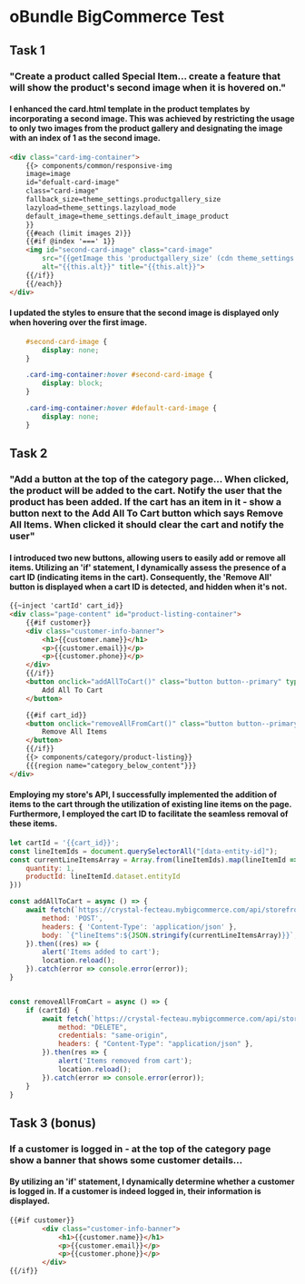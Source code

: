# oBundle BigCommerce Test

## Task 1
### "Create a product called Special Item... create a feature that will show the product's second image when it is hovered on."


#### I enhanced the card.html template in the product templates by incorporating a second image. This was achieved by restricting the usage to only two images from the product gallery and designating the image with an index of 1 as the second image.
```html
<div class="card-img-container">
    {{> components/common/responsive-img
    image=image
    id="defualt-card-image"
    class="card-image"
    fallback_size=theme_settings.productgallery_size
    lazyload=theme_settings.lazyload_mode
    default_image=theme_settings.default_image_product
    }}
    {{#each (limit images 2)}}
    {{#if @index '===' 1}}
    <img id="second-card-image" class="card-image"
        src="{{getImage this 'productgallery_size' (cdn theme_settings.default_image_product)}}"
        alt="{{this.alt}}" title="{{this.alt}}">
    {{/if}}
    {{/each}}
</div>
```

#### I updated the styles to ensure that the second image is displayed only when hovering over the first image.
```css
    #second-card-image {
        display: none;
    }

    .card-img-container:hover #second-card-image {
        display: block;
    }

    .card-img-container:hover #default-card-image {
        display: none;
    }
```

## Task 2
### "Add a button at the top of the category page... When clicked, the product will be added to the cart. Notify the user that the product has been added. If the cart has an item in it - show a button next to the Add All To Cart button which says Remove All Items. When clicked it should clear the cart and notify the user"

#### I introduced two new buttons, allowing users to easily add or remove all items. Utilizing an 'if' statement, I dynamically assess the presence of a cart ID (indicating items in the cart). Consequently, the 'Remove All' button is displayed when a cart ID is detected, and hidden when it's not.
```html
{{~inject 'cartId' cart_id}}
<div class="page-content" id="product-listing-container">
    {{#if customer}}
    <div class="customer-info-banner">
        <h1>{{customer.name}}</h1>
        <p>{{customer.email}}</p>
        <p>{{customer.phone}}</p>
    </div>
    {{/if}}
    <button onclick="addAllToCart()" class="button button--primary" type="button">
        Add All To Cart
    </button>

    {{#if cart_id}}
    <button onclick="removeAllFromCart()" class="button button--primary" type="button">
        Remove All Items
    </button>
    {{/if}}
    {{> components/category/product-listing}}
    {{{region name="category_below_content"}}}
</div>
```

#### Employing my store's API, I successfully implemented the addition of items to the cart through the utilization of existing line items on the page. Furthermore, I employed the cart ID to facilitate the seamless removal of these items.
```javascript 
let cartId = '{{cart_id}}';
const lineItemIds = document.querySelectorAll("[data-entity-id]");
const currentLineItemsArray = Array.from(lineItemIds).map(lineItemId => ({
    quantity: 1,
    productId: lineItemId.dataset.entityId
}))

const addAllToCart = async () => {
    await fetch(`https://crystal-fecteau.mybigcommerce.com/api/storefront/carts`, {
        method: 'POST',
        headers: { 'Content-Type': 'application/json' },
        body: `{"lineItems":${JSON.stringify(currentLineItemsArray)}}`,
    }).then((res) => {
        alert('Items added to cart');
        location.reload();
    }).catch(error => console.error(error));
}


const removeAllFromCart = async () => {
    if (cartId) {
        await fetch(`https://crystal-fecteau.mybigcommerce.com/api/storefront/carts/${cartId}`, {
            method: "DELETE",
            credentials: "same-origin",
            headers: { "Content-Type": "application/json" },
        }).then(res => {
            alert('Items removed from cart');
            location.reload();
        }).catch(error => console.error(error));
    }
}
```

## Task 3 (bonus)
### If a customer is logged in - at the top of the category page show a banner that shows some customer details...

#### By utilizing an 'if' statement, I dynamically determine whether a customer is logged in. If a customer is indeed logged in, their information is displayed.
```html        
{{#if customer}}
        <div class="customer-info-banner">
            <h1>{{customer.name}}</h1>
            <p>{{customer.email}}</p>
            <p>{{customer.phone}}</p>
        </div>
{{/if}}
```
